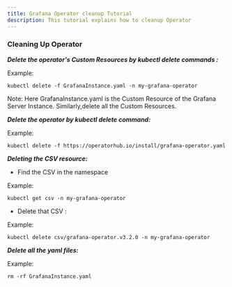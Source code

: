 ```yaml
---
title: Grafana Operator cleanup Tutorial
description: This tutorial explains how to cleanup Operator
---
```



### Cleaning Up Operator



***Delete the operator's Custom Resources by kubectl delete commands :***

 
Example:
 
 ```
 kubectl delete -f GrafanaInstance.yaml -n my-grafana-operator
 ```

Note: Here GrafanaInstance.yaml is the Custom Resource  of the Grafana Server Instance.
Similarly,delete all the Custom Resources.
 

***Delete the operator by kubectl delete command:***
 
 
 Example:
 
 ```
 kubectl delete -f https://operatorhub.io/install/grafana-operator.yaml
 ```
 

***Deleting the CSV resource:***


- Find the CSV in the namespace

Example:

```
kubectl get csv -n my-grafana-operator
```

- Delete that CSV :

Example:

```
kubectl delete csv/grafana-operator.v3.2.0 -n my-grafana-operator
```

 
***Delete all the yaml files:***
 
 Example:
 
  ```
  rm -rf GrafanaInstance.yaml
  ```
  

